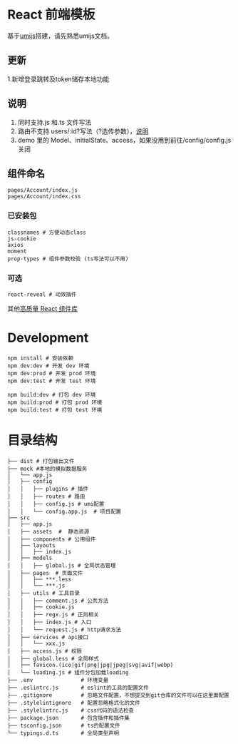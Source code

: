# React 前端模板

基于[umijs](https://umijs.org/)搭建，请先熟悉umijs文档。

## 更新
1.新增登录跳转及token储存本地功能

## 说明
1. 同时支持.js 和.ts 文件写法
2. 路由不支持 users/:id?写法（?选传参数），[说明](https://umijs.org/docs/guides/routes#path)
3. demo 里的 Model、initialState、access，如果没用到前往/config/config.js 关闭

## 组件命名
```
pages/Account/index.js
pages/Account/index.css
```

### 已安装包

```shell
classnames # 方便动态class
js-cookie
axios
moment
prop-types # 组件参数校验 (ts写法可以不用)

```

### 可选

```
react-reveal # 动效插件
```

其他[高质量 React 组件库](https://ant.design/docs/react/recommendation-cn)

# Development

```shell
npm install # 安装依赖
npm dev:dev # 开发 dev 环境
npm dev:prod # 开发 prod 环境
npm dev:test # 开发 test 环境

npm build:dev # 打包 dev 环境
npm build:prod # 打包 prod 环境
npm build:test # 打包 test 环境
```

# 目录结构

```shel
├── dist # 打包输出文件
├── mock #本地的模拟数据服务
│   └── app.js
│   ├── config
│   │   ├── plugins # 插件
│   │   ├── routes # 路由
│   │   ├── config.js # umi配置
│   │   └── config.app.js  # 项目配置
├── src
│   ├── app.js
│   ├── assets  #  静态资源
│   ├── components # 公用组件
│   ├── layouts
│   │   ├── index.js
│   ├── models
│   │   ├── global.js # 全局状态管理
│   ├── pages  # 页面文件
│   │   ├── ***.less
│   │   └── ***.js
│   ├── utils # 工具目录
│   │   ├── comment.js # 公共方法
│   │   ├── cookie.js
│   │   ├── regx.js # 正则相关
│   │   ├── index.js # 入口
│   │   └── request.js # http请求方法
│   ├── services # api接口
│   │   └── xxx.js
│   ├── access.js # 权限
│   ├── global.less # 全局样式
│   ├── favicon.(ico|gif|png|jpg|jpeg|svg|avif|webp)
│   └── loading.js # 组件分包加载loading
├── .env               # 环境变量
├── .eslintrc.js       # eslint的工具的配置文件
├── .gitignore         # 忽略文件配置，不想提交到git仓库的文件可以在这里面配置
├── .stylelintignore   # 配置忽略格式化的文件
├── .stylelintrc.js    # css代码的语法检查
├── package.json       # 包含插件和插件集
├── tsconfig.json      # ts的配置文件
└── typings.d.ts       # 全局类型声明
```
